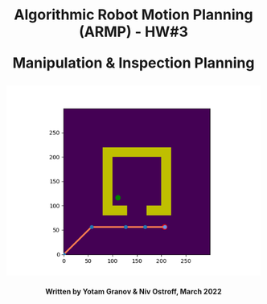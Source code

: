 <h1 align="center">
  Algorithmic Robot Motion Planning (ARMP) - HW#3
  
  Manipulation & Inspection Planning
</h1>
<p align="center">
  <img src="https://github.com/Yomaster10/ARMP-HW3/blob/main/Code/Output/Plan_MP_E2_GoalBias%3D0.2_StepSize%3D0.5_Cost%3D4.8.gif">
</p>
<h4 align="center">
  Written by Yotam Granov & Niv Ostroff, March 2022
</h4>
